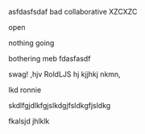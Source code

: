 asfdasfsdaf
bad
collaborative
XZCXZC

open

nothing going 

bothering meb
fdasfasdf

swag!
,hjv
RoldLJS
hj
kjjhkj
nkmn,

lkd
ronnie

skdlfgjdlkfgjslkdgjfsldkgfjsldkg

fkalsjd
jhlklk
